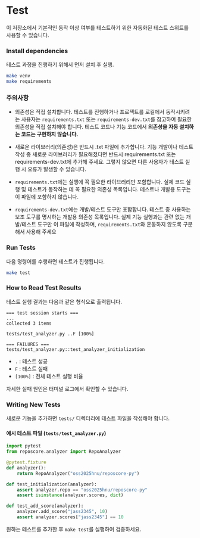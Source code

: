 # Test

이 저장소에서 기본적인 동작 이상 여부를 테스트하기 위한 자동화된 테스트 스위트를 사용할 수 있습니다.

### Install dependencies

테스트 과정을 진행하기 위해서 먼저 설치 후 실행.
```bash
make venv
make requirements
```

### 주의사항
- 의존성은 직접 설치합니다.
    테스트를 진행하거나 프로젝트를 로컬에서 동작시키려는 사용자는 `requirements.txt` 또는 `requirements-dev.txt`를 참고하여 필요한 의존성을 직접 설치해야 합니다. 테스트 코드나 기능 코드에서 **의존성을 자동 설치하는 코드는 구현하지 않습니다.**

- 새로운 라이브러리(의존성)은 반드시 .txt 파일에 추가합니다.
    기능 개발이나 테스트 작성 중 새로운 라이브러리가 필요해졌다면 반드시 requirements.txt 또는 requirements-dev.txt에 추가해 주세요. 그렇지 않으면 다른 사용자가 테스트 실행 시 오류가 발생할 수 있습니다.

- `requirements.txt`에는 실행에 꼭 필요한 라이브러리만 포함합니다.
    실제 코드 실행 및 테스트가 동작하는 데 꼭 필요한 의존성 목록입니다. 테스트나 개발용 도구는 이 파일에 포함하지 않습니다.

- `requirements-dev.txt`에는 개발/테스트 도구만 포함합니다.
    테스트 중 사용하는 보조 도구를 명시하는 개발용 의존성 목록입니다. 실제 기능 실행과는 관련 없는 개발/테스트 도구만 이 파일에 작성하며, `requirements.txt`와 혼동하지 않도록 구분해서 사용해 주세요

### Run Tests
다음 명령어를 수행하면 테스트가 진행됩니다.
```bash
make test
```

### How to Read Test Results

테스트 실행 결과는 다음과 같은 형식으로 출력됩니다.
```
=== test session starts ===
...
collected 3 items

tests/test_analyzer.py ..F [100%]

=== FAILURES ===
tests/test_analyzer.py::test_analyzer_initialization
```
- `.` : 테스트 성공
- `F` : 테스트 실패
- `[100%]` : 전체 테스트 실행 비율

자세한 실패 원인은 터미널 로그에서 확인할 수 있습니다.

### Writing New Tests

새로운 기능을 추가하면 `tests/` 디렉터리에 테스트 파일을 작성해야 합니다.

#### 예시 테스트 파일 (`tests/test_analyzer.py`)
```python
import pytest
from reposcore.analyzer import RepoAnalyzer

@pytest.fixture
def analyzer():
    return RepoAnalyzer("oss2025hnu/reposcore-py")

def test_initialization(analyzer):
    assert analyzer.repo == "oss2025hnu/reposcore-py"
    assert isinstance(analyzer.scores, dict)

def test_add_score(analyzer):
    analyzer.add_score("jass2345", 10)
    assert analyzer.scores["jass2345"] == 10
```
원하는 테스트를 추가한 후 `make test`를 실행하여 검증하세요.
